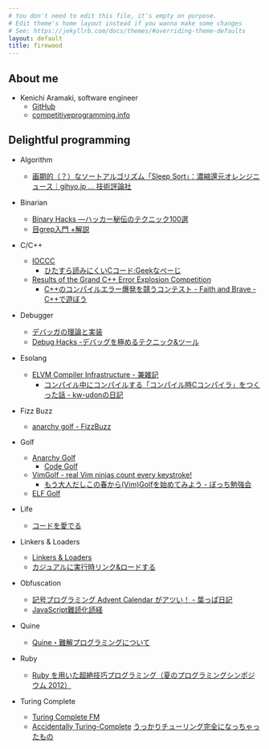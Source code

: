 ```yaml
---
# You don't need to edit this file, it's empty on purpose.
# Edit theme's home layout instead if you wanna make some changes
# See: https://jekyllrb.com/docs/themes/#overriding-theme-defaults
layout: default
title: firewood
---
```


## About me

- Kenichi Aramaki, software engineer
  - [GitHub](https://github.com/firewood/)
  - [competitiveprogramming.info](https://competitiveprogramming.info/)

## Delightful programming

- Algorithm
  - [画期的（？）なソートアルゴリズム「Sleep Sort」：濃縮還元オレンジニュース｜gihyo.jp … 技術評論社](http://gihyo.jp/dev/clip/01/orangenews/vol63/0006)

- Binarian
  - [Binary Hacks ―ハッカー秘伝のテクニック100選](https://www.amazon.co.jp/dp/4873112885)
  - [目grep入門 +解説](https://www.slideshare.net/murachue/grep-8132856)

- C/C++
  - [IOCCC](http://www0.us.ioccc.org/)
    - [ひたすら読みにくいCコード:Geekなぺーじ](http://www.geekpage.jp/blog/?id=2007/1/12)
  - [Results of the Grand C++ Error Explosion Competition](https://tgceec.tumblr.com/post/74534916370/results-of-the-grand-c-error-explosion)
    - [C++のコンパイルエラー爆発を競うコンテスト - Faith and Brave - C++で遊ぼう](http://faithandbrave.hateblo.jp/entry/2014/03/25/150659)

- Debugger
  - [デバッガの理論と実装](https://www.amazon.co.jp/dp/4756117457)
  - [Debug Hacks -デバッグを極めるテクニック&ツール](https://www.amazon.co.jp/dp/4873114047)

- Esolang
  - [ELVM Compiler Infrastructure - 兼雑記](http://shinh.hatenablog.com/entry/2016/10/18/095437)
    - [コンパイル中にコンパイルする「コンパイル時Cコンパイラ」をつくった話 - kw-udonの日記](http://kw-udon.hatenablog.com/entry/2016/12/03/201722)

- Fizz Buzz
  - [anarchy golf - FizzBuzz](http://golf.shinh.org/p.rb?FizzBuzz)

- Golf
  - [Anarchy Golf](http://golf.shinh.org/)
    - [Code Golf](http://shinh.skr.jp/dat_dir/golf_prosym.pdf)
  - [VimGolf - real Vim ninjas count every keystroke!](http://www.vimgolf.com/)
    - [もう大人だしこの春から(Vim)Golfを始めてみよう - ぼっち勉強会](http://kannokanno.hatenablog.com/entry/20130331/1364697842)
  - [ELF Golf](http://shinh.skr.jp/binary/fsij061115/)

- Life
  - [コードを愛でる](http://shinh.skr.jp/slide/mederu/000.html)

- Linkers & Loaders
  - [Linkers & Loaders](https://www.amazon.co.jp/dp/4274064379)
  - [カジュアルに実行時リンク&ロードする](http://shinh.skr.jp/slide/dynload/000.html)

- Obfuscation
  - [記号プログラミング Advent Calendar がアツい！ - 葉っぱ日記](http://d.hatena.ne.jp/hasegawayosuke/20101209/p1)
  - [JavaScript難読化読経](https://www.slideshare.net/hasegawayosuke/javascript-51570525)

- Quine
  - [Quine・難解プログラミングについて](https://www.slideshare.net/mametter/quine-10290517)

- Ruby
  - [Ruby を用いた超絶技巧プログラミング（夏のプログラミングシンポジウム 2012）](https://www.slideshare.net/mametter/ruby-2012)

- Turing Complete
  - [Turing Complete FM](https://turingcomplete.fm/)
  - [Accidentally Turing-Complete](http://beza1e1.tuxen.de/articles/accidentally_turing_complete.html) [うっかりチューリング完全になっちゃったもの](https://cpplover.blogspot.com/2013/10/blog-post_20.html)
